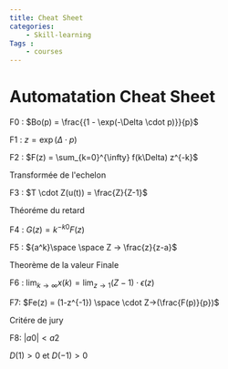 ```yaml
---
title: Cheat Sheet
categories: 
    - Skill-learning
Tags :
    - courses
---
```

 <script src="https://polyfill.io/v3/polyfill.min.js?features=es6"></script>
  <script id="MathJax-script" async src="https://cdn.jsdelivr.net/npm/mathjax@3/es5/tex-mml-chtml.js"></script>

 # Automatation Cheat Sheet

F0 : $Bo(p) = \frac{{1 - \exp(-\Delta \cdot p)}}{p}$

F1 : $z = \exp(\Delta \cdot p)$

F2 : $F(z) = \sum_{k=0}^{\infty} f(k\Delta) z^{-k}$

Transformée de l'echelon

F3 : $T \cdot Z(u(t)) = \frac{Z}{Z-1}$

Théoréme du retard 

F4 : $G(z) = k^{-k0}F(z)$

F5 : ${a^k}\space \space Z -> \frac{z}{z-a}$

Theorème de la valeur Finale

F6 : $\lim_{{k \to \infty}} x(k) = \lim_{{z\to 1}}(Z-1) \cdot \epsilon(z)$

F7: $Fe(z) = (1-z^{-1}) \space \cdot  Z->(\frac{F(p)}{p})$

Critére de jury

F8:
$|a0|<a2$

$D(1)> 0$ et $D(-1)>0$
